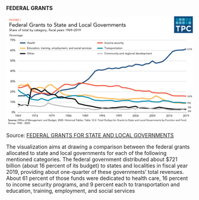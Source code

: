 <html>
  <head>
    <strong> FEDERAL GRANTS </strong>
  </head>
  <p>
    <img src="5.3.3-figure1.png"></p>
  
  <p> Source: <a href="https://www.taxpolicycenter.org/briefing-book/what-types-federal-grants-are-made-state-and-local-governments-and-how-do-they-work">FEDERAL GRANTS FOR STATE AND LOCAL GOVERNMENTS</a></p>
  <p> The visualization aims at drawing a comparison between the federal grants allocated to state and local governments for each of the following mentioned categories.
  The federal government distributed about $721 billion (about 16 percent of its budget) to states and localities in fiscal year 2019, providing about one-quarter of 
  these governments’ total revenues. About 61 percent of those funds were dedicated to health care,
  16 percent to income security programs, and 9 percent each to transportation and education, training, employment, and social services </p>
</html>
